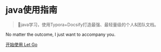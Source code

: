 <!-- _coverpage.md -->

# java使用指南

> 💪java学习，使用Typora+Docsify打造最强、最轻量级的个人&团队文档。

No matter the outcome, I just want to accompany you.

[开始使用 Let Go](/README.md)